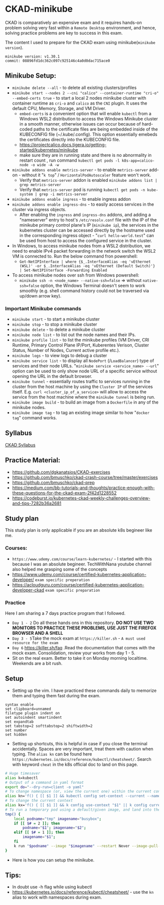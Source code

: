 # CKAD-minikube
CKAD is comparatively an expensive exam and it requires hands-on problem solving very fast within a `Remote Desktop` environment, and hence, solving practice problems are key to success in this exam. 

The content I used to prepare for the CKAD exam using minikube(`minikube version`).
```
minikube version: v1.30.1
commit: 08896fd1dc362c097c925146c4a0d0dac715ace0
```
## Minikube Setup:
- `minikube delete --all` - to delete all existing clusters/profiles
- `minikube start --nodes 2 --cni "calico" --container-runtime "cri-o" --embed-certs true` - to start a local 2 nodes minikube cluster with container runtime as `cri-o` and `calico` as the `CNI` plugin. It uses the default CPU, Memory, Storage, and VM Driver.
    - `embed-certs` is a convenient option that will enable `kubectl` from a Windows WSL2 distribution to access the Windows Minikube cluster in a smooth manner, otherwise issues can occur because of hard-coded paths to the certificate files are being embedded inside of the KUBECONFIG file (~/.kube/.config). This option essentially emebeds the certificates directly into the KUBECONFIG file.
    - https://projectcalico.docs.tigera.io/getting-started/kubernetes/minikube
    - make sure they are in running state and there is no abnormality in restart count , run command `kubectl get pods -l k8s-app=calico-node -o wide -A -w`
- `minikube addons enable metrics-server` - to enable `metrics-server` add-on - without it "`k top`" / `HorizontalPodAutoscaler` feature won't work.
    - Verify that `metrics-server` addon is enabled `minikube addons list | grep metrics-server`
    -  Verify that `metrics-server` pod is running `kubectl get pods -n kube-system | grep -i metrics-server `
- `minikube addons enable ingress` - to enable ingress addon
- `minikube addons enable ingress-dns` - to easily access services in the cluster via ingress objects.
    - After enabling the `ingress` and `ingress-dns` addons, and adding a "nameserver" entry to host's `/etc/resolv.conf` file with the IP of the minikube primary control plane's IP (`minikube ip`), the services in the kubernetes cluster can be accessed directly by the hostname used in the corresponding ingress object - "`curl hello-world.test`" can be used from host to access the configured service in the cluster.
- In Windows, to access minikube nodes from a WSL2 distribution, we need to enable IPv4 packet forwarding in the network switch the WSL2 VM is connected to. Run the below command fron powershell:
    - `Get-NetIPInterface | where {$_.InterfaceAlias -eq 'vEthernet (WSL)' -or $_.InterfaceAlias -eq 'vEthernet (Default Switch)'} | Set-NetIPInterface -Forwarding Enabled`
- To access minikube nodes over ssh from Windows powershell:
    - `minikube ssh -n <node_name> --native-ssh=false` => without `native-ssh=false` option, the Windows Terminal doesn't seem to work smoothly (e.g. shell command history could not be traversed via up/down arrow key).
### Important Minikube commands
- `minikube start` - to start a minikube cluster
- `minikube stop` - to stop a minikube cluster
- `minikube delete` - to delete  a minikube cluster
- `minikube node list` - to list out the node names and their IPs.
- `minikube profile list` - to list the minikube profiles (VM Driver, CRI Runtime, Primary Control Plane IP/Port, Kuberentes Verison, Cluster Status, Number of Nodes, Current active profile etc.).
- `minikube logs` - to view logs to debug a cluster
- `minikube service list` - to display all `NodePort` (/`LoadBalancer`) type of services and their node URLs. "`minikube service <service_name> --url`" option can be used to only show node URL of a specific service without opening the URL in the default browser.
- `minikube tunnel` - essentially routes traffic to services running in the cluster from the host machine by using the `Cluster IP` of the services itself. E.g. `curl <cluster_ip_of_a_service>` will allow to access the service from the host machine where the `minikube tunnel` is being run.
- `minikube image build` - to build an image from a `Dockerfile` in any of the minikube nodes. 
- `minikube image tag` - to tag an existing image similar to how "`docker tag`" command works.

## Syllabus
[CKAD Syllabus](https://training.linuxfoundation.org/certification/certified-kubernetes-application-developer-ckad/)


## Practice Material:
- https://github.com/dgkanatsios/CKAD-exercises
- https://github.com/bmuschko/ckad-crash-course/tree/master/exercises
- https://github.com/bmuschko/ckad-prep
- https://medium.com/bb-tutorials-and-thoughts/practice-enough-with-these-questions-for-the-ckad-exam-2f42d1228552
- https://codeburst.io/kubernetes-ckad-weekly-challenges-overview-and-tips-7282b36a2681

## Study plan
This study plan is only applicable if you are an absolute k8s begineer like me.
### Courses:
- `https://www.udemy.com/course/learn-kubernetes/` - I started with this because I was an absolute begineer. TechWithNana youtube channel also helped me grasping some of the concepts
- https://www.udemy.com/course/certified-kubernetes-application-developer/ `exam specific preperation`
- https://acloudguru.com/course/certified-kubernetes-application-developer-ckad `exam specific preparation`

### Practice
Here I am sharing a 7 days practice program that I followed.
- `Day 1 - 2` Do all these hands ons in this repository. **DO NOT USE TWO MONITORS TO PRACTICE THESE PROBLEMS, USE JUST THE FIREFOX BROWSER AND A SHELL**
-  `Day 3 - 5`Take the mock exam at `https://killer.sh` - `A must used resource for the exam`
- `Day 6` https://killer.sh/faq .Read the documentation that comes with the mock exam. Consolidation, review your works from day 1 - 5.
- Sit on the real exam. Better to take it on Monday morning localtime. Weekends are a bit rush. 

## Setup
- Setting up the vim. I have practiced these commands daily to memorize them and typing them fast during the exam.
```
syntax enable
set clipboard=unnamed
filetype plugin indent on
set autoindent smartindent
set expandtab
set tabstop=2 softtabstop=2 shiftwidth=2
set number
set hidden
```
- Setting up shortcuts, this is helpful in case if you close the terminal accidentally. Spaces are very important, treat them with caution when typing. The `alias kn` can be found here `https://kubernetes.io/docs/reference/kubectl/cheatsheet/`. Search with keyword `cheat` in the k8s official doc to land on this page.
```bash
# Huge timesaver
alias k=kubectl
# Output of a command in yaml format
export do="--dry-run=client -o yaml"
# To change namespace (or, view the current one) within the current context
alias kn='f() { [[ $1 ]] && kubectl config set-context --current --namespace "$1" || kubectl config view --minify | grep -i namespace | cut -d" " -f6 ; } ; f'
# To change the current context
alias kx='f() { [[ $1 ]] && k config use-context "$1" || k config current-context; } ;f'
# To run a temporary pod using a default/given image, and land into the container's `sh` shell
tmp() {
    local podname="tmp" imagename="busybox";
    if [[ $# = 2 ]]; then
        podname="$1"; imagename="$2";
    elif [[ $# = 1 ]]; then
        imagename="$1";
    fi
    k run "$podname" --image "$imagename" --restart Never --image-pull-policy IfNotPresent --rm -it -- sh;    
}
```
- Here is how you can setup the minikube. 
    
## Tips:
- In doubt use -h flag while using kubectl
- https://kubernetes.io/docs/reference/kubectl/cheatsheet/ - use the `kn` alias to work with namespaces during exam.